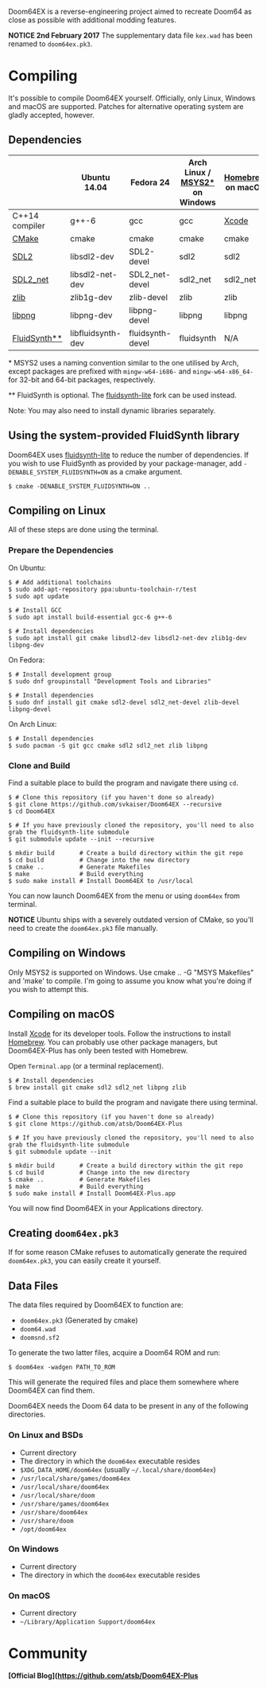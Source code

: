 Doom64EX is a reverse-engineering project aimed to recreate Doom64 as close as
possible with additional modding features.

**NOTICE 2nd February 2017** The supplementary data file `kex.wad` has been
renamed to `doom64ex.pk3`.

# Compiling

It's possible to compile Doom64EX yourself. Officially, only Linux, Windows and
macOS are supported. Patches for alternative operating system are gladly
accepted, however.

## Dependencies

|                                                      | Ubuntu 14.04      | Fedora 24        | Arch Linux / [MSYS2*](http://www.msys2.org/) on Windows | [Homebrew](http://brew.sh/) on macOS        |
|------------------------------------------------------|-------------------|------------------|---------------------------------------------------------|---------------------------------------------|
| C++14 compiler                                       | g++-6             | gcc              | gcc                                                     | [Xcode](https://developer.apple.com/xcode/) |
| [CMake](https://cmake.org/download/)                 | cmake             | cmake            | cmake                                                   | cmake                                       |
| [SDL2](http://libsdl.org/download-2.0.php)           | libsdl2-dev       | SDL2-devel       | sdl2                                                    | sdl2                                        |
| [SDL2_net](https://www.libsdl.org/projects/SDL_net/) | libsdl2-net-dev   | SDL2_net-devel   | sdl2_net                                                | sdl2_net                                    |
| [zlib](http://www.zlib.net/)                         | zlib1g-dev        | zlib-devel       | zlib                                                    | zlib                                        |
| [libpng](http://www.libpng.org/pub/png/libpng.html)  | libpng-dev        | libpng-devel     | libpng                                                  | libpng                                      |
| [FluidSynth**](http://www.fluidsynth.org/)           | libfluidsynth-dev | fluidsynth-devel | fluidsynth                                              | N/A                                         |

\* MSYS2 uses a naming convention similar to the one utilised by Arch, except
packages are prefixed with `mingw-w64-i686-` and `mingw-w64-x86_64-` for 32-bit
and 64-bit packages, respectively.

\** FluidSynth is optional.
The [fluidsynth-lite](https://github.com/dotfloat/fluidsynth-lite) fork can be
used instead.

Note: You may also need to install dynamic libraries separately.

## Using the system-provided FluidSynth library

Doom64EX uses [fluidsynth-lite](https://github.com/dotfloat/fluidsynth-lite) to
reduce the number of dependencies. If you wish to use FluidSynth as provided by
your package-manager, add `-DENABLE_SYSTEM_FLUIDSYNTH=ON` as a cmake argument.

    $ cmake -DENABLE_SYSTEM_FLUIDSYNTH=ON ..

## Compiling on Linux

All of these steps are done using the terminal.

### Prepare the Dependencies

On Ubuntu:

    $ # Add additional toolchains
    $ sudo add-apt-repository ppa:ubuntu-toolchain-r/test
    $ sudo apt update
    
    $ # Install GCC
    $ sudo apt install build-essential gcc-6 g++-6
    
    $ # Install dependencies
    $ sudo apt install git cmake libsdl2-dev libsdl2-net-dev zlib1g-dev libpng-dev

On Fedora:

    $ # Install development group
    $ sudo dnf groupinstall "Development Tools and Libraries"
    
    $ # Install dependencies
    $ sudo dnf install git cmake sdl2-devel sdl2_net-devel zlib-devel libpng-devel
    
On Arch Linux:

    $ # Install dependencies
    $ sudo pacman -S git gcc cmake sdl2 sdl2_net zlib libpng

### Clone and Build

Find a suitable place to build the program and navigate there using `cd`.

    $ # Clone this repository (if you haven't done so already)
    $ git clone https://github.com/svkaiser/Doom64EX --recursive
    $ cd Doom64EX

    $ # If you have previously cloned the repository, you'll need to also grab the fluidsynth-lite submodule
    $ git submodule update --init --recursive
    
    $ mkdir build       # Create a build directory within the git repo
    $ cd build          # Change into the new directory
    $ cmake ..          # Generate Makefiles
    $ make              # Build everything
    $ sudo make install # Install Doom64EX to /usr/local
    
You can now launch Doom64EX from the menu or using `doom64ex` from terminal.

**NOTICE** Ubuntu ships with a severely outdated version of CMake, so you'll
need to create the `doom64ex.pk3` file manually.

## Compiling on Windows

Only MSYS2 is supported on Windows.  Use cmake .. -G "MSYS Makefiles" and 'make' to compile.
I'm going to assume you know what you're doing if you wish to attempt this.

## Compiling on macOS

Install [Xcode](https://developer.apple.com/xcode/) for its developer tools.
Follow the instructions to install [Homebrew](http://brew.sh/). You can probably
use other package managers, but Doom64EX-Plus has only been tested with Homebrew.

Open `Terminal.app` (or a terminal replacement).

    $ # Install dependencies
    $ brew install git cmake sdl2 sdl2_net libpng zlib
    
Find a suitable place to build the program and navigate there using terminal.

    $ # Clone this repository (if you haven't done so already)
    $ git clone https://github.com/atsb/Doom64EX-Plus

    $ # If you have previously cloned the repository, you'll need to also grab the fluidsynth-lite submodule
    $ git submodule update --init
    
    $ mkdir build       # Create a build directory within the git repo
    $ cd build          # Change into the new directory
    $ cmake ..          # Generate Makefiles
    $ make              # Build everything
    $ sudo make install # Install Doom64EX-Plus.app

You will now find Doom64EX in your Applications directory.

## Creating `doom64ex.pk3`

If for some reason CMake refuses to automatically generate the required
`doom64ex.pk3`, you can easily create it yourself.

## Data Files

The data files required by Doom64EX to function are:

* `doom64ex.pk3` (Generated by cmake)
* `doom64.wad`
* `doomsnd.sf2`

To generate the two latter files, acquire a Doom64 ROM and run:

    $ doom64ex -wadgen PATH_TO_ROM

This will generate the required files and place them somewhere where Doom64EX
can find them.

Doom64EX needs the Doom 64 data to be present in any of the following
directories.

### On Linux and BSDs

* Current directory
* The directory in which the `doom64ex` executable resides
* `$XDG_DATA_HOME/doom64ex` (usually `~/.local/share/doom64ex`)
* `/usr/local/share/games/doom64ex`
* `/usr/local/share/doom64ex`
* `/usr/local/share/doom`
* `/usr/share/games/doom64ex`
* `/usr/share/doom64ex`
* `/usr/share/doom`
* `/opt/doom64ex`

### On Windows

* Current directory
* The directory in which the `doom64ex` executable resides

### On macOS

* Current directory
* `~/Library/Application Support/doom64ex`

# Community

**[Official Blog](https://github.com/atsb/Doom64EX-Plus**
